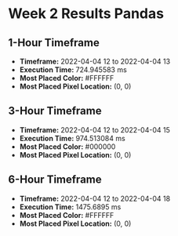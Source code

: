 # Week 2 Results Pandas
## 1-Hour Timeframe
- **Timeframe:** 2022-04-04 12 to 2022-04-04 13
- **Execution Time:** 724.945583 ms
- **Most Placed Color:** #FFFFFF
- **Most Placed Pixel Location:** (0, 0)
## 3-Hour Timeframe
- **Timeframe:** 2022-04-04 12 to 2022-04-04 15
- **Execution Time:** 974.513084 ms
- **Most Placed Color:** #000000
- **Most Placed Pixel Location:** (0, 0)
## 6-Hour Timeframe
- **Timeframe:** 2022-04-04 12 to 2022-04-04 18
- **Execution Time:** 1475.6895 ms
- **Most Placed Color:** #FFFFFF
- **Most Placed Pixel Location:** (0, 0)